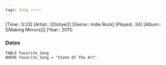 ```yaml
---
tags: Song ⭐⭐⭐⭐ 
---
```

[Time:: 5:23]
[Artist:: [[Gotye]]]
[Genre:: Indie Rock]
[Played:: 24]
[Album:: [[Making Mirrors]]]
[Year:: 2011]
### Dates
````dataview
TABLE Favorite_Song
WHERE Favorite_Song = "State Of The Art"
````